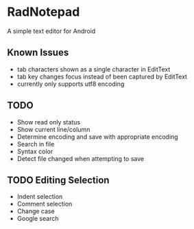 RadNotepad
==========

A simple text editor for Android

Known Issues
------------
- tab characters shown as a single character in EditText
- tab key changes focus instead of been captured by EditText
- currently only supports utf8 encoding

TODO
----
- Show read only status
- Show current line/column
- Determine encoding and save with appropriate encoding
- Search in file
- Syntax color
- Detect file changed when attempting to save

TODO Editing Selection
----------------------
- Indent selection
- Comment selection
- Change case
- Google search
